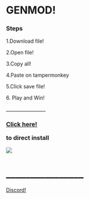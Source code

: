 <h1> GENMOD! </h1>
<h3> Steps </h3>
<p>1.Download file!</p>
<p>2.Open file! </p>
<p>3.Copy all! </p>
<p>4.Paste on tampermonkey </p>
<p>5.Click save file! </p>
<p>6. Play and Win! </p>
<p>_________________</p>
<u><h3><a href="https://greasyfork.org/en/scripts/404506-moomoo-io-genmod-moomoo-io-new">Click here!</a></u><p>to direct install </p></h3>
<IMG SRC="i.imgur.com/plzE8WK.png"></a> </img>
<h1>________________</h1>
<u><a href="https://discord.gg/zFNCJQp">Discord!</a></u>
